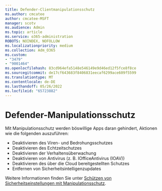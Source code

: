 ```yaml
---
title: Defender-Clientmanipulationsschutz
ms.author: cmcatee
author: cmcatee-MSFT
manager: scotv
ms.audience: Admin
ms.topic: article
ms.service: o365-administration
ROBOTS: NOINDEX, NOFOLLOW
ms.localizationpriority: medium
ms.collection: Adm_O365
ms.custom:
- "3479"
- "9001464"
ms.openlocfilehash: 83cd964efa5148e546149e9d46ed12f5fce8f8ce
ms.sourcegitcommit: de17cf643683f8406831eecaf6299ace609f5599
ms.translationtype: MT
ms.contentlocale: de-DE
ms.lasthandoff: 05/26/2022
ms.locfileid: "65723882"
---
```

# <a name="defender-tamper-protection"></a>Defender-Manipulationsschutz

Mit Manipulationsschutz werden böswillige Apps daran gehindert, Aktionen wie die folgenden auszuführen:

- Deaktivieren des Viren- und Bedrohungsschutzes
- Deaktivieren des Echtzeitschutzes
- Deaktivieren der Verhaltensüberwachung
- Deaktivieren von Antivirus (z. B. IOfficeAntivirus (IOAV))
- Deaktivieren des über die Cloud bereitgestellten Schutzes
- Entfernen von Sicherheitsintelligenzupdates

Weitere Informationen finden Sie unter [Schützen von Sicherheitseinstellungen mit Manipulationsschutz](https://docs.microsoft.com/windows/security/threat-protection/windows-defender-antivirus/prevent-changes-to-security-settings-with-tamper-protection).
